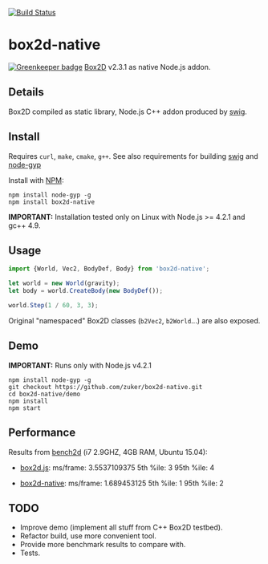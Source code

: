 [![Build Status](https://travis-ci.org/zuker/box2d-native.svg?branch=master)](https://travis-ci.org/zuker/box2d-native)

# box2d-native

[![Greenkeeper badge](https://badges.greenkeeper.io/zuker/box2d-native.svg)](https://greenkeeper.io/)
[Box2D](http://box2d.org/) v2.3.1 as native Node.js addon.

## Details

Box2D compiled as static library, Node.js C++ addon produced by [swig](http://www.swig.org/).

## Install

Requires `curl`, `make`, `cmake`, `g++`. See also requirements for building [swig](http://www.swig.org/) and [node-gyp](https://www.npmjs.com/package/node-gyp)

Install with [NPM](https://www.npmjs.com/):

```
npm install node-gyp -g
npm install box2d-native
```

**IMPORTANT:** Installation tested only on Linux with Node.js >= 4.2.1 and gc++ 4.9.

## Usage

```javascript
import {World, Vec2, BodyDef, Body} from 'box2d-native';

let world = new World(gravity);
let body = world.CreateBody(new BodyDef());

world.Step(1 / 60, 3, 3);
```

Original "namespaced" Box2D classes (`b2Vec2`, `b2World`...) are also exposed.

## Demo

**IMPORTANT:** Runs only with Node.js v4.2.1

```
npm install node-gyp -g
git checkout https://github.com/zuker/box2d-native.git
cd box2d-native/demo
npm install
npm start
```


## Performance

Results from [bench2d](https://github.com/joelgwebber/bench2d) (i7 2.9GHZ, 4GB RAM, Ubuntu 15.04):
 - [box2d.js](https://www.npmjs.com/package/box2d.js): ms/frame: 3.5537109375 5th %ile: 3 95th %ile: 4

 - [box2d-native](https://www.npmjs.com/package/box2d-native): ms/frame: 1.689453125 5th %ile: 1 95th %ile: 2

## TODO

 - Improve demo (implement all stuff from C++ Box2D testbed).
 - Refactor build, use more convenient tool.
 - Provide more benchmark results to compare with.
 - Tests.
